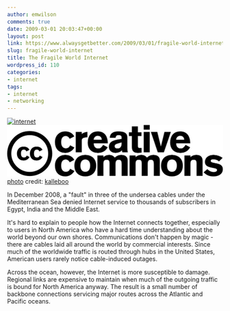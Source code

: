 ```yaml
---
author: emwilson
comments: true
date: 2009-03-01 20:03:47+00:00
layout: post
link: https://www.alwaysgetbetter.com/2009/03/01/fragile-world-internet/
slug: fragile-world-internet
title: The Fragile World Internet
wordpress_id: 110
categories:
- internet
tags:
- internet
- networking
---
```


[![internet](http://farm3.static.flickr.com/2101/2215461980_e236194144_m.jpg)](http://www.flickr.com/photos/82365211@N00/2215461980/)
[![Creative Commons License](/images/photo-dropper/images/cc.png)](http://creativecommons.org/licenses/by-sa/2.0/) [photo](http://www.photodropper.com/photos/) credit: [kalleboo](http://www.flickr.com/photos/82365211@N00/2215461980/)


In December 2008, a "fault" in three of the undersea cables under the Mediterranean Sea denied Internet service to thousands of subscribers in Egypt, India and the Middle East.

It's hard to explain to people how the Internet connects together, especially to users in North America who have a hard time understanding about the world beyond our own shores. Communications don't happen by magic - there are cables laid all around the world by commercial interests. Since much of the worldwide traffic is routed through hubs in the United States, American users rarely notice cable-induced outages.

Across the ocean, however, the Internet is more susceptible to damage. Regional links are expensive to maintain when much of the outgoing traffic is bound for North America anyway. The result is a small number of backbone connections servicing major routes across the Atlantic and Pacific oceans.
